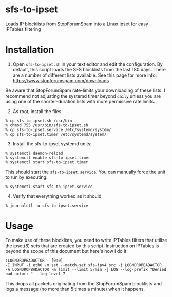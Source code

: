 # sfs-to-ipset
Loads IP blocklists from StopForumSpam into a Linux ipset for easy IPTables filtering

# Installation
1. Open `sfs-to-ipset.sh` in your text editor and edit the configuration.  By default, this script loads the SFS blocklists from the last 180 days.  There are a number of different lists available.  See this page for more info:  https://www.stopforumspam.com/downloads

Be aware that StopForumSpam rate-limits your downloading of these lists.  I recommend not adjusting the systemd timer beyond `daily` unless you are using one of the shorter-duration lists with more permissive rate limits.

2. As root, install the files:
```
% cp sfs-to-ipset.sh /usr/bin
% chmod 755 /usr/bin/sfs-to-ipset.sh
% cp sfs-to-ipset.service /etc/systemd/system/
% cp sfs-to-ipset.timer /etc/systemd/system/
```
3. Install the sfs-to-ipset systemd units:
```
% systemctl daemon-reload
% systemctl enable sfs-to-ipset.timer
% systemctl start sfs-to-ipset.timer
```
This should start the `sfs-to-ipset.service`.  You can manually force the unit to run by executing:
```
% systemctl start sfs-to-ipset.service
```
4. Verify that everything worked as it should:
```
% journalctl -u sfs-to-ipset.service
```

# Usage
To make use of these blocklists, you need to write IPTables filters that utilize the ipset(8) sets that are created by this script.  Instruction on IPTables is beyond the scope of this document but here's how I do it:
```
:LOGNDROPBADACTOR - [0:0]
-I INPUT -i eth0 -m set --match-set sfs-ipv4 src -j LOGNDROPBADACTOR
-A LOGNDROPBADACTOR -m limit --limit 5/min -j LOG --log-prefix "Denied bad actor: " --log-level 7
```
This drops all packets originating from the StopForumSpam blocklists and logs a message (no more than 5 times a minute) when it happens.
